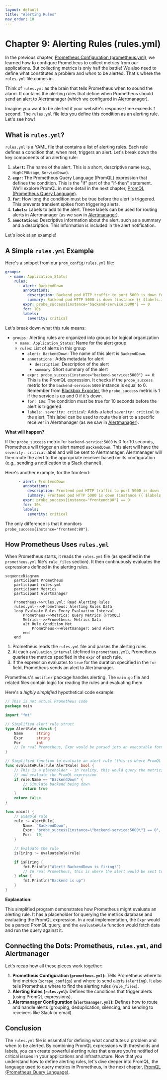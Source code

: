 ```yaml
---
layout: default
title: "Alerting Rules"
nav_order: 10
---
```


# Chapter 9: Alerting Rules (rules.yml)

In the previous chapter, [Prometheus Configuration (prometheus.yml)](08_prometheus_configuration__prometheus_yml__.md), we learned how to configure Prometheus to collect metrics from our applications. But collecting metrics is only half the battle! We also need to define what constitutes a problem and *when* to be alerted. That's where the `rules.yml` file comes in.

Think of `rules.yml` as the brain that tells Prometheus when to sound the alarm. It contains the alerting rules that define when Prometheus should send an alert to Alertmanager (which we configured in [Alertmanager](07_alertmanager_.md)).

Imagine you want to be alerted if your website's response time exceeds 1 second. The `rules.yml` file lets you define this condition as an alerting rule. Let's see how!

## What is `rules.yml`?

`rules.yml` is a YAML file that contains a list of alerting rules. Each rule defines a condition that, when met, triggers an alert. Let's break down the key components of an alerting rule:

1.  **`alert`:** The name of the alert. This is a short, descriptive name (e.g., `HighCPUUsage`, `ServiceDown`).
2.  **`expr`:** The Prometheus Query Language (PromQL) expression that defines the condition.  This is the "if" part of the "if-then" statement. We'll explore PromQL in more detail in the next chapter, [PromQL (Prometheus Query Language)](10_promql__prometheus_query_language__.md).
3.  **`for`:**  How long the condition must be true before the alert is triggered. This prevents transient spikes from triggering alerts.
4.  **`labels`:**  Labels to add to the alert.  These labels can be used for routing alerts in Alertmanager (as we saw in [Alertmanager](07_alertmanager_.md)).
5.  **`annotations`:** Descriptive information about the alert, such as a summary and a description. This information is included in the alert notification.

Let's look at an example!

## A Simple `rules.yml` Example

Here's a snippet from our `prom_config/rules.yml` file:

```yaml
groups:
  - name: Application_Status
    rules:
      - alert: BackendDown
        annotations:
          description: Backend pod HTTP traffic to port 5000 is down for more than 1 minutes.
          summary: Backend pod HTTP 5000 is down (instance {{ $labels.instance }})
        expr: probe_success{instance="backend-service:5000"} == 0
        for: 10s
        labels:
          severity: critical
```

Let's break down what this rule means:

*   `groups:` Alerting rules are organized into groups for logical organization
    * `name: Application_Status`: Name for the alert group
    * `rules`: List of alerts in this group
        *   `alert: BackendDown`: The name of this alert is `BackendDown`.
        *   `annotations:` Adds metadata for alert
            *   `description`: Description of the alert
            *   `summary`: Short summary of the alert
        *   `expr: probe_success{instance="backend-service:5000"} == 0`: This is the PromQL expression.  It checks if the `probe_success` metric for the `backend-service:5000` instance is equal to 0.  Remember from [Blackbox Exporter](06_blackbox_exporter_.md), the `probe_success` metric is 1 if the service is up and 0 if it's down.
        *   `for: 10s`: The condition must be true for 10 seconds before the alert is triggered.
        *   `labels: severity: critical`: Adds a label `severity: critical` to the alert.  This label can be used to route the alert to a specific receiver in Alertmanager (as we saw in [Alertmanager](07_alertmanager_.md)).

**What will happen?**

If the `probe_success` metric for `backend-service:5000` is 0 for 10 seconds, Prometheus will trigger an alert named `BackendDown`. This alert will have the `severity: critical` label and will be sent to Alertmanager. Alertmanager will then route the alert to the appropriate receiver based on its configuration (e.g., sending a notification to a Slack channel).

Here's another example, for the frontend:

```yaml
      - alert: FrontendDown
        annotations:
          description: Frontend pod HTTP traffic to port 5000 is down for more than 1 minutes.
          summary: Frontend pod HTTP 5000 is down (instance {{ $labels.instance }})
        expr: probe_success{instance="frontend:80"} == 0
        for: 10s
        labels:
          severity: critical
```

The only difference is that it monitors `probe_success{instance="frontend:80"}`.

## How Prometheus Uses `rules.yml`

When Prometheus starts, it reads the `rules.yml` file (as specified in the `prometheus.yml` file's `rule_files` section). It then continuously evaluates the expressions defined in the alerting rules.

```mermaid
sequenceDiagram
    participant Prometheus
    participant rules.yml
    participant Metrics
    participant Alertmanager

    Prometheus->>rules.yml: Read Alerting Rules
    rules.yml-->>Prometheus: Alerting Rules Data
    loop Evaluate Rules Every Evaluation Interval
        Prometheus->>Metrics: Query Metrics (PromQL)
        Metrics-->>Prometheus: Metrics Data
        alt Rule Condition Met
            Prometheus->>Alertmanager: Send Alert
        end
    end
```

1.  Prometheus reads the `rules.yml` file and parses the alerting rules.
2.  At each `evaluation_interval` (defined in `prometheus.yml`), Prometheus queries the metrics specified in the `expr` of each rule.
3.  If the expression evaluates to `true` for the duration specified in the `for` field, Prometheus sends an alert to Alertmanager.

Prometheus's `notifier` package handles alerting. The `main.go` file and related files contain logic for reading the rules and evaluating them.

Here's a *highly simplified* hypothetical code example:

```go
// This is not actual Prometheus code
package main

import "fmt"

// Simplified alert rule struct
type AlertRule struct {
	Name      string
	Expr      string
	For       int
	// In real Prometheus, Expr would be parsed into an executable form
}

// Simplified function to evaluate an alert rule (this is where PromQL would be evaluated)
func evaluateRule(rule AlertRule) bool {
	// This is a placeholder - in reality, this would query the metrics database
	// and evaluate the PromQL expression
	if rule.Name == "BackendDown" {
		// Simulate backend being down
		return true
	}
	return false
}

func main() {
	// Example rule
	rule := AlertRule{
		Name: "BackendDown",
		Expr: "probe_success{instance=\"backend-service:5000\"} == 0",
		For:  10,
	}

	// Evaluate the rule
	isFiring := evaluateRule(rule)

	if isFiring {
		fmt.Println("Alert! BackendDown is firing!")
		// In real Prometheus, this is where the alert would be sent to Alertmanager
	} else {
		fmt.Println("Backend is up")
	}
}
```

**Explanation:**

This simplified program demonstrates how Prometheus might evaluate an alerting rule. It has a placeholder for querying the metrics database and evaluating the PromQL expression. In a real implementation, the `Expr` would be a parsed PromQL query, and the `evaluateRule` function would fetch data and run the query against it.

## Connecting the Dots: Prometheus, `rules.yml`, and Alertmanager

Let's recap how all these pieces work together:

1.  **Prometheus Configuration (`prometheus.yml`):**  Tells Prometheus where to find metrics (`scrape_configs`) and where to send alerts (`alerting`).  It also tells Prometheus where to find the alerting rules (`rule_files`).
2.  **Alerting Rules (`rules.yml`):** Defines the conditions that trigger alerts (using PromQL expressions).
3.  **Alertmanager Configuration (`alertmanager.yml`):** Defines how to route and handle alerts (grouping, deduplication, silencing, and sending to receivers like Slack or email).

## Conclusion

The `rules.yml` file is essential for defining what constitutes a problem and when to be alerted. By combining PromQL expressions with thresholds and labels, you can create powerful alerting rules that ensure you're notified of critical issues in your applications and infrastructure. Now that you understand how to define alerting rules, let's dive deeper into PromQL, the language used to query metrics in Prometheus, in the next chapter, [PromQL (Prometheus Query Language)](10_promql__prometheus_query_language__.md).


